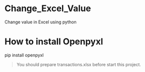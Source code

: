 # Change_Excel_Value
Change value in Excel using python

# How to install Openpyxl
pip install openpyxl

> You should prepare transactions.xlsx before start this project.
